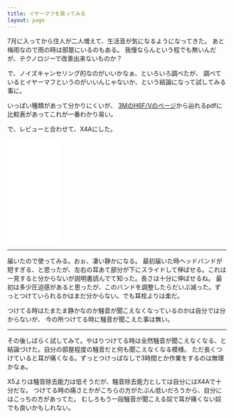 ```yaml
---
title: イヤーマフを買ってみる
layout: page
---
```

7月に入ってから住人が二人増えて、生活音が気になるようになってきた。
あと梅雨なので雨の時は部屋にいるのもある。
我慢ならんという程でも無いんだが、テクノロジーで改善出来ないものか？

で、ノイズキャンセリング的なのがいいかなぁ、といろいろ調べたが、
調べているとイヤーマフというのがいいんじゃないか、という結論になって試してみる事に。

いっぱい種類があって分かりにくいが、
[3MのH6F/Vのページ](https://www.3mcompany.jp/3M/ja_JP/p/d/v000478623/)から辿れるpdfに比較表があってこれが一番わかり易い。

で、レビューと合わせて、X4Aにした。

<iframe style="width:120px;height:240px;" marginwidth="0" marginheight="0" scrolling="no" frameborder="0" src="//rcm-fe.amazon-adsystem.com/e/cm?lt1=_blank&bc1=000000&IS2=1&bg1=FFFFFF&fc1=000000&lc1=0000FF&t=karino203-22&language=en_US&o=9&p=8&l=as4&m=amazon&f=ifr&ref=as_ss_li_til&asins=B01BHF3YOA&linkId=6300c4af5b8df60aae9866ab67fc0efc"></iframe>

----

届いたので使ってみる。おぉ、凄い静かになる。
最初届いた時ヘッドバンドが短すぎる、と思ったが、左右の耳あて部分が下にスライドして伸ばせる。これは一見すると分からないが説明書読んでて知った。長さは十分に伸ばせるね。
最初は多少圧迫感があると思ったが、このバンドを調整したらだいぶ減った。ずっとつけていられるかはまだ分からない。でも耳栓よりは楽だ。

つけてる時はたまたま静かなのか騒音が聞こえなくなっているのかは自分では分からないが、
今の所つけてる時に騒音が聞こえた事は無い。

----

その後しばらく試してみて。やはりつけてる時は全然騒音が聞こえなくなる、と結論づけた。自分の部屋程度の騒音だと何も聞こえなくなる模様。
ただ長くつけていると耳が痛くなる。ずっとつけっぱなしで3時間とか作業をするのは無理かなぁ。

X5よりは騒音除去能力は低そうだが、騒音除去能力としては自分にはX4Aで十分だな。
つけてる時の痛さとかがこちらの方がたぶん低いだろうから、自分にはこっちの方があってた。
むしろもう一段騒音が聞こえる奴で耳が痛くない奴でも良いかもしれない。